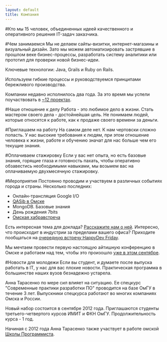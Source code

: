 ```yaml
---
layout: default
title: Компания
---
```

#Кто мы
15 человек, объединенных идеей качественного и оперативного решения IT-задач заказчика.


#Чем занимаемся
Мы не делаем сайты-визитки, интернет-магазины и визуальный дизайн.
Зато мы можем автоматизировать застрявшие в прошлом веке бизнес-процессы, разработать систему аналитики или прототип для проверки новой бизнес-идеи.

Ключевые технологии: Java, Grails и Ruby on Rails.

Используем гибкие процессы и руководствуемся принципами бережливого производства.

Компании недавно исполнилось два года. За это время мы успели поучаствовать в [~12 проектах](portfolio.html).

#Наше отношение к делу
Работа - это любимое дело в жизни. Стать мастером своего дела - достойнейшая цель.
Не понимаем людей, которые относятся к работе, как к продаже своего времени за деньги.

#Приглашаем на работу
На самом деле нет. К нам чертовски сложно попасть. У нас высокие требования к людям, при этом отношение человека к жизни, работе и обучению значат для нас больше чем его текущие знания.

#Оплачиваем стажировку
Если у вас нет опыта, но есть базовые знания, горящие глаза и готовность пахать, чтобы оперативно обзавестись необходимыми навыками, мы возьмем вас на оплачиваемую двухмесячную стажировку.

#Мероприятия
Постоянно проводим и участвуем в различных событиях города и страны. Несколько последних: 

  * Онлайн-трансляция Google I/O
  * [QASib в Омске](http://www.qasib.ru/2012/06/23-qasib.html)
  * MongoDB. Базовые знания
  * День рождения 7bits
  * [Омская хабравстреча](http://habrahabr.ru/events/726/)

Есть интересная тема для доклада? [Расскажите нам о ней](→).
Интересно, что происходит в индустрии за пределами вашего офиса? Приходите пообщаться на [очередную встречу HappyDev Friday](→).

Мы мечтаем провести первую настоящую айтишную конференцию в Омске и работаем над тем, чтобы это произошло [уже в этом сентябре](→).

#Новости для молодежи
Если вы студент, и думаете после выпуска работать в IT, у нас для вас плохие новости. Практическая программа в большинстве наших вузов безнадежно устарела.

Анна Тарасенко по мере сил влияет на ситуацию. Ее спецкурс "Современные&nbsp;практики&nbsp;разработки&nbsp;ПО" проводится на базе ОмГУ в течение 3 лет.
Выпускники спецкурса работают во многих компаниях Омска и России.

Новый набор состоится в сентябре 2012 года. 
Приглашаются студенты третьего-четвертого курсов ИМИТ и ФКН ОмГУ. 
Продолжительность курса - 1 год.

Начиная с 2012 года Анна Тарасенко также участвует в работе омской [Школы Программиста](http://progschool.ru).
<!--Занятия для учащихся 7-8 классов проходят по воскресеньям с 14:00 до 16:00 в офисе компании.-->
